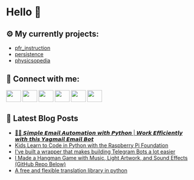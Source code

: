 # Hello 👋

## ⚙️ My currently projects:
- [pfr_instruction](https://github.com/bullbesh/pfr_instruction)
- [persistence](https://github.com/bullbesh/persistence)
- [physicsopedia](https://github.com/bullbesh/physicsopedia)

## 🔎 Connect with me:
[<img height="32" width="40" src="https://cdn.jsdelivr.net/npm/simple-icons@v5/icons/telegram.svg" />](https://t.me/bullbesh)
[<img height="32" width="40" src="https://cdn.jsdelivr.net/npm/simple-icons@v5/icons/vk.svg" />](https://vk.com/bullbesh)
[<img height="32" width="40" src="https://cdn.jsdelivr.net/npm/simple-icons@v5/icons/twitter.svg" />](https://twitter.com/bullbesh1)
[<img height="32" width="40" src="https://cdn.jsdelivr.net/npm/simple-icons@v5/icons/instagram.svg" />](https://www.instagram.com/bullbesh)
[<img height="32" width="40" src="https://cdn.jsdelivr.net/npm/simple-icons@v5/icons/reddit.svg" />](https://www.reddit.com/user/bullbesh)
[<img height="32" width="40" src="https://cdn.jsdelivr.net/npm/simple-icons@v5/icons/youtube.svg" />](https://www.youtube.com/channel/UCtfjRs6uzgq5mfm8S06WTcg)

## 📕 Latest Blog Posts
<!-- BLOG-POST-LIST:START -->
- [🦾📧 𝙎𝙞𝙢𝙥𝙡𝙚 𝙀𝙢𝙖𝙞𝙡 𝘼𝙪𝙩𝙤𝙢𝙖𝙩𝙞𝙤𝙣 𝙬𝙞𝙩𝙝 𝙋𝙮𝙩𝙝𝙤𝙣 | 𝙒𝙤𝙧𝙠 𝙀𝙛𝙛𝙞𝙘𝙞𝙚𝙣𝙩𝙡𝙮 𝙬𝙞𝙩𝙝 𝙩𝙝𝙞𝙨 𝙔𝙖𝙜𝙢𝙖𝙞𝙡 𝙀𝙢𝙖𝙞𝙡 𝘽𝙤𝙩](https://www.reddit.com/r/Python/comments/tnwa09/𝙎𝙞𝙢𝙥𝙡𝙚_𝙀𝙢𝙖𝙞𝙡_𝘼𝙪𝙩𝙤𝙢𝙖𝙩𝙞𝙤𝙣_𝙬𝙞𝙩𝙝_𝙋𝙮𝙩𝙝𝙤𝙣_𝙒𝙤𝙧𝙠/)
- [Kids Learn to Code in Python with the Raspberry Pi Foundation](https://www.reddit.com/r/Python/comments/tnw8zx/kids_learn_to_code_in_python_with_the_raspberry/)
- [I&#39;ve built a wrapper that makes building Telegram Bots a lot easier](https://www.reddit.com/r/Python/comments/tnsarp/ive_built_a_wrapper_that_makes_building_telegram/)
- [I Made a Hangman Game with Music, Light Artwork, and Sound Effects &lpar;GitHub Repo Below&rpar;](https://www.reddit.com/r/Python/comments/tns9go/i_made_a_hangman_game_with_music_light_artwork/)
- [A free and flexible translation library in python](https://www.reddit.com/r/Python/comments/tnp85j/a_free_and_flexible_translation_library_in_python/)
<!-- BLOG-POST-LIST:END -->
